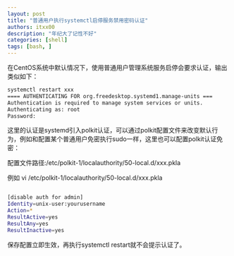 ```yaml
---
layout: post
title: "普通用户执行systemctl启停服务禁用密码认证"
authors: itxx00
description: "年纪大了记性不好"
categories: [shell]
tags: [bash, ]
---
```


在CentOS系统中默认情况下，使用普通用户管理系统服务启停会要求认证，输出类似如下：
```bash
systemctl restart xxx
==== AUTHENTICATING FOR org.freedesktop.systemd1.manage-units ===
Authentication is required to manage system services or units.
Authenticating as: root
Password:


```

这里的认证是systemd引入polkit认证，可以通过polkit配置文件来改变默认行为，例如和配置某个普通用户免密执行sudo一样，这里也可以配置polkit认证免密：

配置文件路径:/etc/polkit-1/localauthority/50-local.d/xxx.pkla

例如 vi /etc/polkit-1/localauthority/50-local.d/xxx.pkla

```bash

[disable auth for admin]
Identity=unix-user:yourusername
Action=*
ResultActive=yes
ResultAny=yes
ResultInactive=yes
```

保存配置立即生效，再执行systemctl restart就不会提示认证了。




